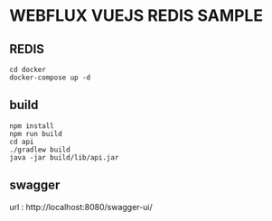 # WEBFLUX VUEJS REDIS SAMPLE
## REDIS
```
cd docker
docker-compose up -d
```

## build
```
npm install
npm run build
cd api
./gradlew build
java -jar build/lib/api.jar
```

## swagger
url : http://localhost:8080/swagger-ui/